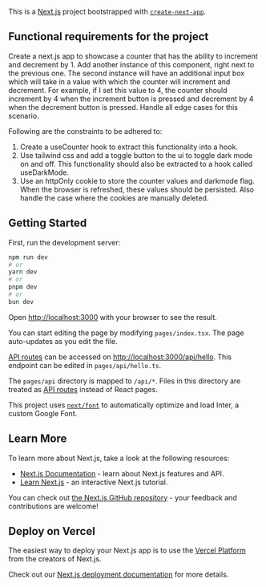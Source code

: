 This is a [Next.js](https://nextjs.org/) project bootstrapped with [`create-next-app`](https://github.com/vercel/next.js/tree/canary/packages/create-next-app).

## Functional requirements for the project

Create a next.js app to showcase a counter that has the ability to increment and decrement by 1.
Add another instance of this component, right next to the previous one. The second instance will have an additional input box which will take in a value with which the counter will increment and decrement.
For example, if I set this value to 4, the counter should increment by 4 when the increment button is pressed and decrement by 4 when the decrement button is pressed. Handle all edge cases for this scenario. 

Following are the constraints to be adhered to:

1. Create a useCounter hook to extract this functionality into a hook.
2. Use tailwind css and add a toggle button to the ui to toggle dark mode on and off. This functionality should also be extracted to a hook called useDarkMode.
3. Use an httpOnly cookie to store the counter values and darkmode flag. When the browser is refreshed, these values should be persisted. Also handle the case where the cookies are manually deleted.

## Getting Started

First, run the development server:

```bash
npm run dev
# or
yarn dev
# or
pnpm dev
# or
bun dev
```

Open [http://localhost:3000](http://localhost:3000) with your browser to see the result.

You can start editing the page by modifying `pages/index.tsx`. The page auto-updates as you edit the file.

[API routes](https://nextjs.org/docs/api-routes/introduction) can be accessed on [http://localhost:3000/api/hello](http://localhost:3000/api/hello). This endpoint can be edited in `pages/api/hello.ts`.

The `pages/api` directory is mapped to `/api/*`. Files in this directory are treated as [API routes](https://nextjs.org/docs/api-routes/introduction) instead of React pages.

This project uses [`next/font`](https://nextjs.org/docs/basic-features/font-optimization) to automatically optimize and load Inter, a custom Google Font.

## Learn More

To learn more about Next.js, take a look at the following resources:

- [Next.js Documentation](https://nextjs.org/docs) - learn about Next.js features and API.
- [Learn Next.js](https://nextjs.org/learn) - an interactive Next.js tutorial.

You can check out [the Next.js GitHub repository](https://github.com/vercel/next.js/) - your feedback and contributions are welcome!

## Deploy on Vercel

The easiest way to deploy your Next.js app is to use the [Vercel Platform](https://vercel.com/new?utm_medium=default-template&filter=next.js&utm_source=create-next-app&utm_campaign=create-next-app-readme) from the creators of Next.js.

Check out our [Next.js deployment documentation](https://nextjs.org/docs/deployment) for more details.
